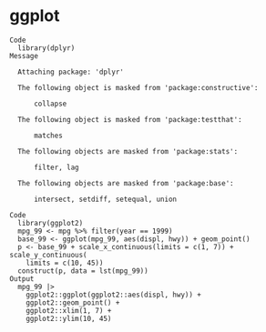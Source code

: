 # ggplot

    Code
      library(dplyr)
    Message
      
      Attaching package: 'dplyr'
      
      The following object is masked from 'package:constructive':
      
          collapse
      
      The following object is masked from 'package:testthat':
      
          matches
      
      The following objects are masked from 'package:stats':
      
          filter, lag
      
      The following objects are masked from 'package:base':
      
          intersect, setdiff, setequal, union
      
    Code
      library(ggplot2)
      mpg_99 <- mpg %>% filter(year == 1999)
      base_99 <- ggplot(mpg_99, aes(displ, hwy)) + geom_point()
      p <- base_99 + scale_x_continuous(limits = c(1, 7)) + scale_y_continuous(
        limits = c(10, 45))
      construct(p, data = lst(mpg_99))
    Output
      mpg_99 |>
        ggplot2::ggplot(ggplot2::aes(displ, hwy)) +
        ggplot2::geom_point() +
        ggplot2::xlim(1, 7) +
        ggplot2::ylim(10, 45)

